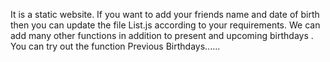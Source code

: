 It is a static website. If you want to add your friends name and date of birth then you can update the file List.js according to your requirements.
We can add many other functions in addition to present and upcoming birthdays .
You can try out the function Previous Birthdays......
